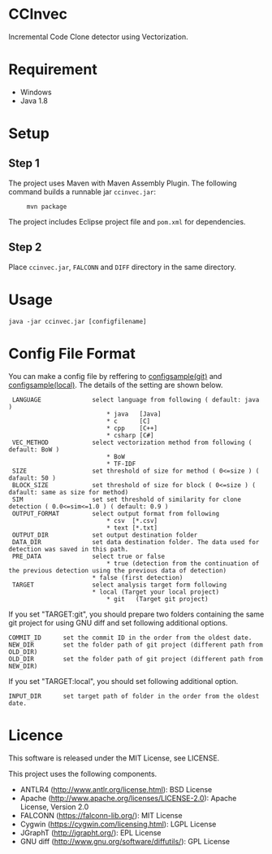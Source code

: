 # CCInvec
Incremental Code Clone detector using Vectorization.

# Requirement
 - Windows
 - Java 1.8
 
# Setup
## Step 1
The project uses Maven with Maven Assembly Plugin.
The following command builds a runnable jar `ccinvec.jar`:

         mvn package

The project  includes Eclipse project file and `pom.xml` for dependencies. 

## Step 2
Place `ccinvec.jar`, `FALCONN` and `DIFF` directory in the same directory.

# Usage
```
java -jar ccinvec.jar [configfilename]
```

# Config File Format
You can make a config file by reffering to [configsample(git)](https://github.com/hirotaka0616/CCInvec/blob/master/configsample(git)) and [configsample(local)](https://github.com/hirotaka0616/CCInvec/blob/master/configsample(local)).
The details of the setting are shown below.
```
 LANGUAGE              select language from following ( default: java )
                           * java   [Java]
                           * c      [C]
                           * cpp    [C++]
                           * csharp [C#]
 VEC_METHOD            select vectorization method from following ( default: BoW )
                           * BoW
                           * TF-IDF
 SIZE                  set threshold of size for method ( 0<=size ) ( dafault: 50 )
 BLOCK_SIZE            set threshold of size for block ( 0<=size ) ( dafault: same as size for method) 
 SIM                   set set threshold of similarity for clone detection ( 0.0<=sim<=1.0 ) ( default: 0.9 )
 OUTPUT_FORMAT         select output format from following
                           * csv  [*.csv]
                           * text [*.txt]
 OUTPUT_DIR            set output destination folder
 DATA_DIR              set data destination folder. The data used for detection was saved in this path. 
 PRE_DATA              select true or false
                           * true (detection from the continuation of the previous detection using the previous data of detection)
	                   * false (first detection)
 TARGET                select analysis target form following 
	                   * local (Target your local project)
                           * git   (Target git project)
```

If you set "TARGET:git", you should prepare two folders containing the same git project for using GNU diff and set following additional options.
```
COMMIT_ID      set the commit ID in the order from the oldest date.
NEW_DIR        set the folder path of git project (different path from OLD_DIR) 
OLD_DIR        set the folder path of git project (different path from NEW_DIR)
```

If you set "TARGET:local", you should set following additional option.
```
INPUT_DIR      set target path of folder in the order from the oldest date.
```

# Licence
This software is released under the MIT License, see LICENSE.

This project uses the following components.

 - ANTLR4 (http://www.antlr.org/license.html): BSD License
 - Apache (http://www.apache.org/licenses/LICENSE-2.0):  Apache License, Version 2.0
 - FALCONN (https://falconn-lib.org/): MIT License
 - Cygwin (https://cygwin.com/licensing.html): LGPL License
 - JGraphT (http://jgrapht.org/): EPL License
 - GNU diff (http://www.gnu.org/software/diffutils/): GPL License
